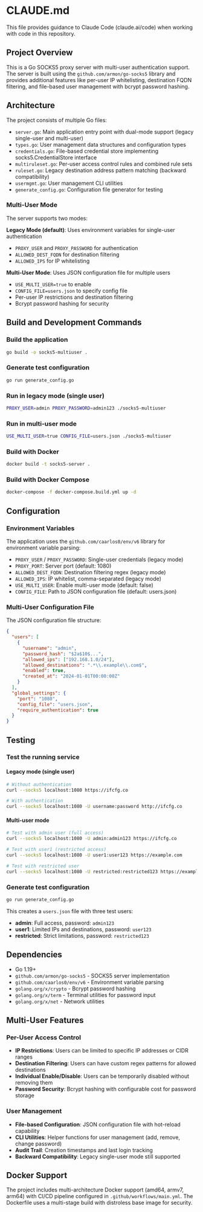 # CLAUDE.md

This file provides guidance to Claude Code (claude.ai/code) when working with code in this repository.

## Project Overview

This is a Go SOCKS5 proxy server with multi-user authentication support. The server is built using the `github.com/armon/go-socks5` library and provides additional features like per-user IP whitelisting, destination FQDN filtering, and file-based user management with bcrypt password hashing.

## Architecture

The project consists of multiple Go files:

- `server.go`: Main application entry point with dual-mode support (legacy single-user and multi-user)
- `types.go`: User management data structures and configuration types
- `credentials.go`: File-based credential store implementing socks5.CredentialStore interface
- `multiruleset.go`: Per-user access control rules and combined rule sets
- `ruleset.go`: Legacy destination address pattern matching (backward compatibility)
- `usermgmt.go`: User management CLI utilities
- `generate_config.go`: Configuration file generator for testing

### Multi-User Mode

The server supports two modes:

**Legacy Mode (default)**: Uses environment variables for single-user authentication
- `PROXY_USER` and `PROXY_PASSWORD` for authentication
- `ALLOWED_DEST_FQDN` for destination filtering
- `ALLOWED_IPS` for IP whitelisting

**Multi-User Mode**: Uses JSON configuration file for multiple users
- `USE_MULTI_USER=true` to enable
- `CONFIG_FILE=users.json` to specify config file
- Per-user IP restrictions and destination filtering
- Bcrypt password hashing for security

## Build and Development Commands

### Build the application
```bash
go build -o socks5-multiuser .
```

### Generate test configuration
```bash
go run generate_config.go
```

### Run in legacy mode (single user)
```bash
PROXY_USER=admin PROXY_PASSWORD=admin123 ./socks5-multiuser
```

### Run in multi-user mode
```bash
USE_MULTI_USER=true CONFIG_FILE=users.json ./socks5-multiuser
```

### Build with Docker
```bash
docker build -t socks5-server .
```

### Build with Docker Compose
```bash
docker-compose -f docker-compose.build.yml up -d
```

## Configuration

### Environment Variables

The application uses the `github.com/caarlos0/env/v6` library for environment variable parsing:

- `PROXY_USER` / `PROXY_PASSWORD`: Single-user credentials (legacy mode)
- `PROXY_PORT`: Server port (default: 1080)
- `ALLOWED_DEST_FQDN`: Destination filtering regex (legacy mode)
- `ALLOWED_IPS`: IP whitelist, comma-separated (legacy mode)
- `USE_MULTI_USER`: Enable multi-user mode (default: false)
- `CONFIG_FILE`: Path to JSON configuration file (default: users.json)

### Multi-User Configuration File

The JSON configuration file structure:
```json
{
  "users": [
    {
      "username": "admin",
      "password_hash": "$2a$10$...",
      "allowed_ips": ["192.168.1.0/24"],
      "allowed_destinations": ".*\\.example\\.com$",
      "enabled": true,
      "created_at": "2024-01-01T00:00:00Z"
    }
  ],
  "global_settings": {
    "port": "1080",
    "config_file": "users.json",
    "require_authentication": true
  }
}
```

## Testing

### Test the running service

#### Legacy mode (single user)
```bash
# Without authentication
curl --socks5 localhost:1080 https://ifcfg.co

# With authentication
curl --socks5 localhost:1080 -U username:password http://ifcfg.co
```

#### Multi-user mode
```bash
# Test with admin user (full access)
curl --socks5 localhost:1080 -U admin:admin123 https://ifcfg.co

# Test with user1 (restricted access)
curl --socks5 localhost:1080 -U user1:user123 https://example.com

# Test with restricted user
curl --socks5 localhost:1080 -U restricted:restricted123 https://example.com
```

### Generate test configuration
```bash
go run generate_config.go
```

This creates a `users.json` file with three test users:
- **admin**: Full access, password: `admin123`
- **user1**: Limited IPs and destinations, password: `user123`
- **restricted**: Strict limitations, password: `restricted123`

## Dependencies

- Go 1.19+
- `github.com/armon/go-socks5` - SOCKS5 server implementation
- `github.com/caarlos0/env/v6` - Environment variable parsing
- `golang.org/x/crypto` - Bcrypt password hashing
- `golang.org/x/term` - Terminal utilities for password input
- `golang.org/x/net` - Network utilities

## Multi-User Features

### Per-User Access Control
- **IP Restrictions**: Users can be limited to specific IP addresses or CIDR ranges
- **Destination Filtering**: Users can have custom regex patterns for allowed destinations
- **Individual Enable/Disable**: Users can be temporarily disabled without removing them
- **Password Security**: Bcrypt hashing with configurable cost for password storage

### User Management
- **File-based Configuration**: JSON configuration file with hot-reload capability
- **CLI Utilities**: Helper functions for user management (add, remove, change password)
- **Audit Trail**: Creation timestamps and last login tracking
- **Backward Compatibility**: Legacy single-user mode still supported

## Docker Support

The project includes multi-architecture Docker support (amd64, armv7, arm64) with CI/CD pipeline configured in `.github/workflows/main.yml`. The Dockerfile uses a multi-stage build with distroless base image for security.